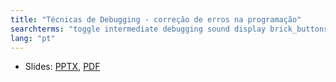 ```yaml
---
title: "Técnicas de Debugging - correção de erros na programação"
searchterms: "toggle intermediate debugging sound display brick_buttons técnicas_de_debugging_(correção_de_erros_na_programação)"
lang: "pt"
---
```

 <ul>
 <li class="ng-binding">Slides:
 <a href="translations/pt-br/intermediate/Debug.pptx">PPTX</a>,
 <a href="translations/pt-br/intermediate/Debug.pdf">PDF</a>
 </li>
 </ul>
